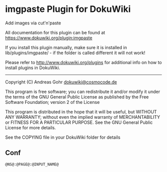 # imgpaste Plugin for DokuWiki

Add images via cut'n'paste

All documentation for this plugin can be found at
https://www.dokuwiki.org/plugin:imgpaste

If you install this plugin manually, make sure it is installed in
lib/plugins/imgpaste/ - if the folder is called different it
will not work!

Please refer to http://www.dokuwiki.org/plugins for additional info
on how to install plugins in DokuWiki.

----
Copyright (C) Andreas Gohr <dokuwiki@cosmocode.de>

This program is free software; you can redistribute it and/or modify
it under the terms of the GNU General Public License as published by
the Free Software Foundation; version 2 of the License

This program is distributed in the hope that it will be useful,
but WITHOUT ANY WARRANTY; without even the implied warranty of
MERCHANTABILITY or FITNESS FOR A PARTICULAR PURPOSE.  See the
GNU General Public License for more details.

See the COPYING file in your DokuWiki folder for details

## Conf

```
@NS@:@PAGE@:@INPUT_NAME@
```
